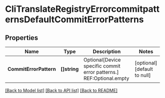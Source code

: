 # CliTranslateRegistryErrorcommitpatternsDefaultCommitErrorPatterns

## Properties
Name | Type | Description | Notes
------------ | ------------- | ------------- | -------------
**CommitErrorPattern** | **[]string** | Optional[Device specific commit error patterns.] REF:Optional.empty | [optional] [default to null]

[[Back to Model list]](../README.md#documentation-for-models) [[Back to API list]](../README.md#documentation-for-api-endpoints) [[Back to README]](../README.md)



